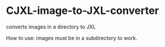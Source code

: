 # CJXL-image-to-JXL-converter
converts images in a directory to JXL

How to use:
images must be in a subdirectory to work.
